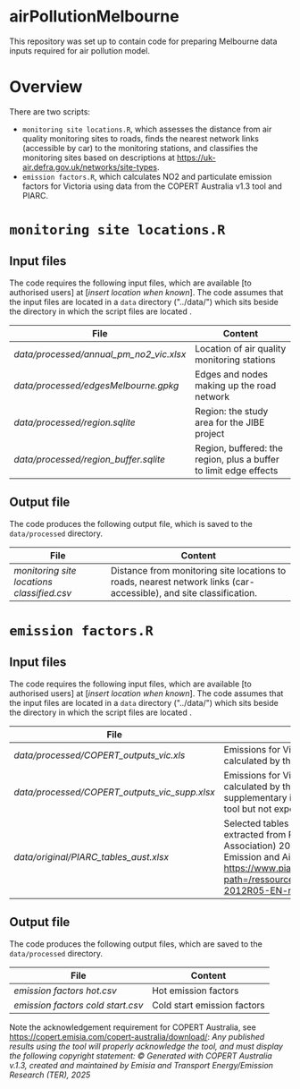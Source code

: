 # airPollutionMelbourne
This repository was set up to contain code for preparing Melbourne data inputs required for air pollution model.

# Overview
There are two scripts:

- `monitoring site locations.R`, which assesses the distance from air quality monitoring sites to roads, finds the nearest network links (accessible by car) to the monitoring stations, and classifies the monitoring sites based on descriptions at https://uk-air.defra.gov.uk/networks/site-types.
- `emission factors.R`, which calculates NO2 and particulate emission factors for Victoria using data from the COPERT Australia v1.3 tool and PIARC.

# `monitoring site locations.R`

## Input files
The code requires the following input files, which are available [to authorised users] at [*insert location when known*].  The code assumes that the input files are located in a `data` directory ("../data/") which sits beside the directory in which the script files are located .

| File               | Content                                                  |
|--------------------|----------------------------------------------------------|
|*data/processed/annual_pm_no2_vic.xlsx* | Location of air quality monitoring stations |
|*data/processed/edgesMelbourne.gpkg* |Edges and nodes making up the road network |
|*data/processed/region.sqlite* |Region: the study area for the JIBE project    |
|*data/processed/region_buffer.sqlite* |Region, buffered: the region, plus a buffer to limit edge effects |

## Output file
The code produces the following output file, which is saved to the `data/processed` directory.

| File               | Content                                                  |
|--------------------|----------------------------------------------------------|
|*monitoring site locations classified.csv* | Distance from monitoring site locations to roads, nearest network links (car-accessible), and site classification. |

# `emission factors.R`

## Input files
The code requires the following input files, which are available [to authorised users] at [*insert location when known*].  The code assumes that the input files are located in a `data` directory ("../data/") which sits beside the directory in which the script files are located .

| File               | Content                                                  |
|--------------------|----------------------------------------------------------|
|*data/processed/COPERT_outputs_vic.xls* | Emissions for Victoria, 2010 fleet, as calculated by the COPERT Australia v1.3 tool |
|*data/processed/COPERT_outputs_vic_supp.xlsx* | Emissions for Victoria, 2010 fleet, as calculated by the COPERT Australia v1.3 tool - supplementary information extracted from the tool but not exported in the main output file |
|*data/original/PIARC_tables_aust.xlsx* | Selected tables of Australian emissions, extracted from PIARC (World Road Association) 2012, Road Tunnels: Vehicle Emission and Air Demand for Ventilation https://www.piarc.org/en/log-in.htm?path=/ressources/publications/7/16655,WEB-2012R05-EN-revise.pdf|

## Output file
The code produces the following output files, which are saved to the `data/processed` directory.

| File               | Content                                                  |
|--------------------|----------------------------------------------------------|
|*emission factors hot.csv* | Hot emission factors                              |
|*emission factors cold start.csv* | Cold start emission factors                |

Note the acknowledgement requirement for COPERT Australia, see https://copert.emisia.com/copert-australia/download/: *Any published results using the tool will properly acknowledge the tool, and must display the following copyright statement: © Generated with COPERT Australia v.1.3, created and maintained by Emisia and Transport Energy/Emission Research (TER), 2025*